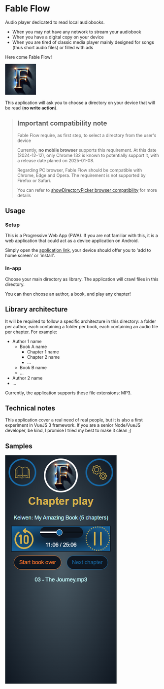 # Fable Flow
Audio player dedicated to read local audiobooks.

* When you may not have any network to stream your audiobook
* When you have a digital copy on your device
* When you are tired of classic media player mainly designed for songs (thus short audio files) or filled with ads

Here come Fable Flow!

![Fable Flow logo](https://raw.githubusercontent.com/Keiwen/fable-flow/master/src/assets/img/logo.png)

This application will ask you to choose a directory on your device
that will be read (**no write action**).

>## Important compatibility note
> Fable Flow require, as first step, to select a directory from the user's device
>
> Currently, **no mobile browser** supports this requirement.
>At this date (2024-12-12), 
> only Chrome 132 is known to potentially support it, 
> with a release date planed on 2025-01-08.
>
> Regarding PC browser, Fable Flow should be compatible with
> Chrome, Edge and Opera.
> The requirement is not supported by Firefox or Safari.
>
> You can refer to
> [showDirectoryPicker browser compatibility](https://developer.mozilla.org/en-US/docs/Web/API/Window/showDirectoryPicker#browser_compatibility)
> for more details

## Usage
### Setup
This is a Progressive Web App (PWA). If you are not familiar with this,
it is a web application that could act as a device application on
Android.

Simply open the [application link](https://keiwen.github.io/fable-flow/), your device should offer you to
'add to home screen' or 'install'.

### In-app
Choose your main directory as library.
The application will crawl files in this directory.

You can then choose an author, a book, and play any chapter!

## Library architecture
It will be required to follow a specific architecture in this directory:
a folder per author, each containing a folder per book,
each containing an audio file per chapter. For example:
* Author 1 name
  * Book A name
    * Chapter 1 name
    * Chapter 2 name
    * ...
  * Book B name
  * ...
* Author 2 name
* ...

Currently, the application supports these file extensions: MP3.

## Technical notes
This application cover a real need of real people,
but it is also a first experiment in VueJS 3 framework.
If you are a senior Node/VueJS developer, be kind,
I promise I tried my best to make it clean ;)

## Samples
![Chapter play screenshot](https://raw.githubusercontent.com/Keiwen/fable-flow/master/samples/play.png)
